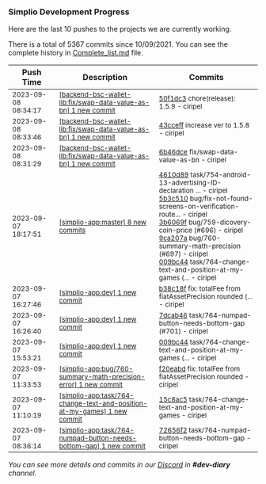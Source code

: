 
### Simplio Development Progress

Here are the last 10 pushes to the projects we are currently working.

There is a total of 5367 commits since 10/09/2021. You can see the complete history in
 [Complete_list.md](Complete_list.md) file.

| Push Time | Description | Commits |
| --- | --- | --- |
| <sub>2023-09-08 08:34:17</sub> | <sub>[[backend-bsc-wallet-lib:fix/swap-data-value-as-bn] 1 new commit](https://github.com/SimplioOfficial/backend-bsc-wallet-lib/commit/50f1dc3f502f8b835025cd3203e974c6b62e21e6)</sub> | <sub>[50f1dc3](https://github.com/SimplioOfficial/backend-bsc-wallet-lib/commit/50f1dc3f502f8b835025cd3203e974c6b62e21e6) chore(release): 1.5.9 - ciripel</sub> |
| <sub>2023-09-08 08:33:46</sub> | <sub>[[backend-bsc-wallet-lib:fix/swap-data-value-as-bn] 1 new commit](https://github.com/SimplioOfficial/backend-bsc-wallet-lib/commit/43cceff9b9298c6d688a8ca7fb2f80a92468255a)</sub> | <sub>[43cceff](https://github.com/SimplioOfficial/backend-bsc-wallet-lib/commit/43cceff9b9298c6d688a8ca7fb2f80a92468255a) increase ver to 1.5.8 - ciripel</sub> |
| <sub>2023-09-08 08:31:29</sub> | <sub>[[backend-bsc-wallet-lib:fix/swap-data-value-as-bn] 1 new commit](https://github.com/SimplioOfficial/backend-bsc-wallet-lib/commit/6b46dce226e28572587d828363cc4cd6888cd050)</sub> | <sub>[6b46dce](https://github.com/SimplioOfficial/backend-bsc-wallet-lib/commit/6b46dce226e28572587d828363cc4cd6888cd050) fix/swap-data-value-as-bn - ciripel</sub> |
| <sub>2023-09-07 18:17:51</sub> | <sub>[[simplio-app:master] 8 new commits](https://github.com/SimplioOfficial/simplio-app/compare/acdde81934ec...f2920ffcce15)</sub> | <sub>[4610d89](https://github.com/SimplioOfficial/simplio-app/commit/4610d89aba5a07d50f8d06ba151af38336b4314e) task/754-android-13-advertising-ID-declaration ... - ciripel<br>[5b3c510](https://github.com/SimplioOfficial/simplio-app/commit/5b3c5107390ca6b2d1db3424caa8dbd2d9701447) bug/fix-not-found-screens-on-verification-route... - ciripel<br>[3b6069f](https://github.com/SimplioOfficial/simplio-app/commit/3b6069fc56392468018fb46bf50b2efad7a1a435) bug/759-dicovery-coin-price (#696) - ciripel<br>[9ca207a](https://github.com/SimplioOfficial/simplio-app/commit/9ca207ac918842e8d555d7c9259086cb16974abb) bug/760-summary-math-precision (#697) - ciripel<br>[009bc44](https://github.com/SimplioOfficial/simplio-app/commit/009bc445ae73cd111bc6eb89e6b1c2ced0417a19) task/764-change-text-and-position-at-my-games (... - ciripel</sub> |
| <sub>2023-09-07 16:27:46</sub> | <sub>[[simplio-app:dev] 1 new commit](https://github.com/SimplioOfficial/simplio-app/commit/b38c18f51a5b2dcdbbc8e5575ef544bd66672044)</sub> | <sub>[b38c18f](https://github.com/SimplioOfficial/simplio-app/commit/b38c18f51a5b2dcdbbc8e5575ef544bd66672044) fix: totalFee from fiatAssetPrecision rounded (... - ciripel</sub> |
| <sub>2023-09-07 16:26:40</sub> | <sub>[[simplio-app:dev] 1 new commit](https://github.com/SimplioOfficial/simplio-app/commit/7dcab46ee4ec6f253e6354dbd16ce5064475cdcc)</sub> | <sub>[7dcab46](https://github.com/SimplioOfficial/simplio-app/commit/7dcab46ee4ec6f253e6354dbd16ce5064475cdcc) task/764-numpad-button-needs-bottom-gap (#701) - ciripel</sub> |
| <sub>2023-09-07 15:53:21</sub> | <sub>[[simplio-app:dev] 1 new commit](https://github.com/SimplioOfficial/simplio-app/commit/009bc445ae73cd111bc6eb89e6b1c2ced0417a19)</sub> | <sub>[009bc44](https://github.com/SimplioOfficial/simplio-app/commit/009bc445ae73cd111bc6eb89e6b1c2ced0417a19) task/764-change-text-and-position-at-my-games (... - ciripel</sub> |
| <sub>2023-09-07 11:33:53</sub> | <sub>[[simplio-app:bug/760-summary-math-precision-error] 1 new commit](https://github.com/SimplioOfficial/simplio-app/commit/f20eabd96bdd3c2f1248b26c0b9845bb284662e0)</sub> | <sub>[f20eabd](https://github.com/SimplioOfficial/simplio-app/commit/f20eabd96bdd3c2f1248b26c0b9845bb284662e0) fix: totalFee from fiatAssetPrecision rounded - ciripel</sub> |
| <sub>2023-09-07 11:10:19</sub> | <sub>[[simplio-app:task/764-change-text-and-position-at-my-games] 1 new commit](https://github.com/SimplioOfficial/simplio-app/commit/15c8ac5ed1ea07bc54ebf0b45d8cdeba2444beb4)</sub> | <sub>[15c8ac5](https://github.com/SimplioOfficial/simplio-app/commit/15c8ac5ed1ea07bc54ebf0b45d8cdeba2444beb4) task/764-change-text-and-position-at-my-games - ciripel</sub> |
| <sub>2023-09-07 08:36:14</sub> | <sub>[[simplio-app:task/764-numpad-button-needs-bottom-gap] 1 new commit](https://github.com/SimplioOfficial/simplio-app/commit/72656f2ab2dd3e0b9a8d73bce7b60ed3988ed63e)</sub> | <sub>[72656f2](https://github.com/SimplioOfficial/simplio-app/commit/72656f2ab2dd3e0b9a8d73bce7b60ed3988ed63e) task/764-numpad-button-needs-bottom-gap - ciripel</sub> |

_You can see more details and commits in our [Discord](https://discord.gg/aKhjuwZmdP) in **#dev-diary** channel._
